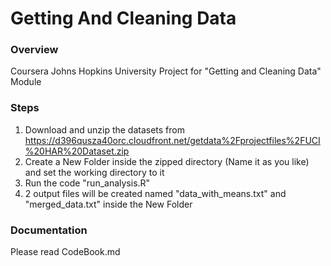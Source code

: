 # Getting And Cleaning Data

### Overview
Coursera Johns Hopkins University Project for "Getting and Cleaning Data" Module

### Steps
1. Download and unzip the datasets from https://d396qusza40orc.cloudfront.net/getdata%2Fprojectfiles%2FUCI%20HAR%20Dataset.zip
2. Create a New Folder inside the zipped directory (Name it as you like) and set the working directory to it
3. Run the code "run_analysis.R"
4. 2 output files will be created named "data_with_means.txt" and "merged_data.txt" inside the New Folder

### Documentation
Please read CodeBook.md

